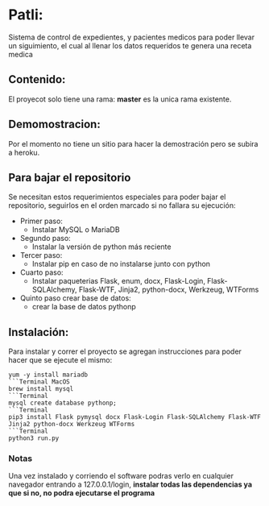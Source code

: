 # Patli:
Sistema de control de expedientes, y pacientes medicos para poder llevar un siguimiento, el cual al llenar los datos requeridos te genera una receta medica

## Contenido:
El proyecot solo tiene una rama: **master** es la unica rama existente.

## Demomostracion:
Por el momento no tiene un sitio para hacer la demostración pero se subira a heroku.

## Para bajar el repositorio
Se necesitan estos requerimientos especiales para poder bajar el repositorio, seguirlos en el orden marcado si no fallara su ejecución:
* Primer paso:
    * Instalar MySQL o MariaDB
* Segundo paso: 
    * Instalar la versión de python más reciente
* Tercer paso:
    * Instalar pip en caso de no instalarse junto con python
* Cuarto paso:
    * Instalar paqueterias Flask, enum, docx, Flask-Login, Flask-SQLAlchemy, Flask-WTF, Jinja2, python-docx, Werkzeug, WTForms
* Quinto paso crear base de datos:
    * crear la base de datos pythonp

## Instalación:
Para instalar y correr el proyecto se agregan instrucciones para poder hacer que se ejecute el mismo:
```Terminal Linux
yum -y install mariadb 
```Terminal MacOS
brew install mysql
```Terminal
mysql create database pythonp;
```Terminal
pip3 install Flask pymysql docx Flask-Login Flask-SQLAlchemy Flask-WTF Jinja2 python-docx Werkzeug WTForms
```Terminal 
python3 run.py
```
### Notas
Una vez instalado y corriendo el software podras verlo en cualquier navegador entrando a 127.0.0.1/login, **instalar todas las dependencias ya que si no, no podra ejecutarse el programa**